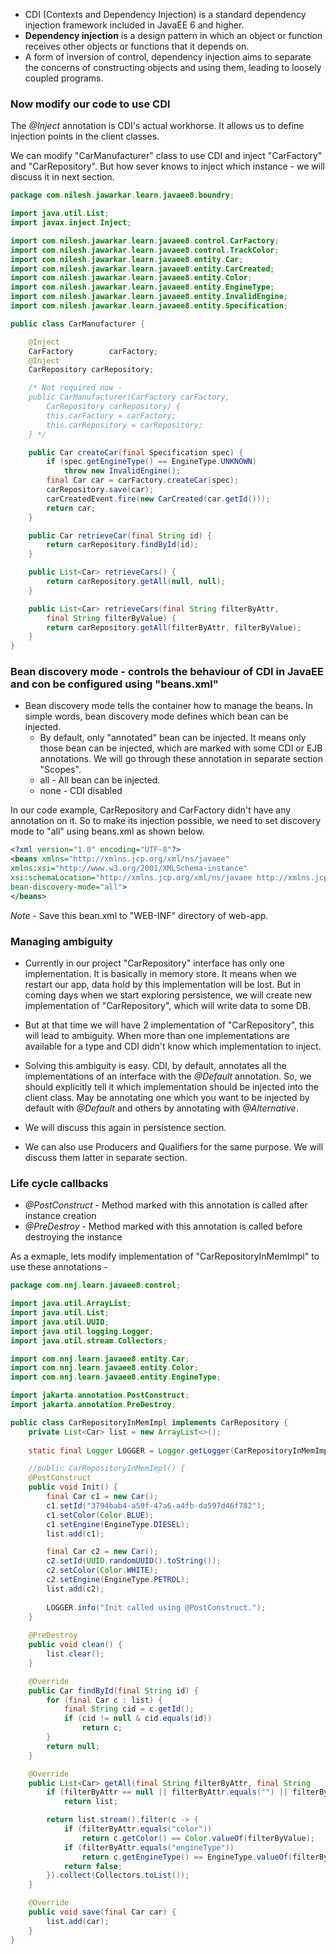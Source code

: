 - CDI (Contexts and Dependency Injection) is a standard dependency injection framework included in JavaEE 6 and higher. 
- **Dependency injection** is a design pattern in which an object or function receives other objects or functions that it depends on. 
- A form of inversion of control, dependency injection aims to separate the concerns of constructing objects and using them, leading to loosely coupled programs.

### Now modify our code to use CDI

The _@Inject_ annotation is CDI's actual workhorse. It allows us to define injection points in the client classes.

We can modify "CarManufacturer" class to use CDI and inject "CarFactory" and "CarRepository". But how sever knows to inject which instance - we will discuss it in next section.

``` java
package com.nilesh.jawarkar.learn.javaee8.boundry;

import java.util.List;
import javax.inject.Inject;

import com.nilesh.jawarkar.learn.javaee8.control.CarFactory;
import com.nilesh.jawarkar.learn.javaee8.control.TrackColor;
import com.nilesh.jawarkar.learn.javaee8.entity.Car;
import com.nilesh.jawarkar.learn.javaee8.entity.CarCreated;
import com.nilesh.jawarkar.learn.javaee8.entity.Color;
import com.nilesh.jawarkar.learn.javaee8.entity.EngineType;
import com.nilesh.jawarkar.learn.javaee8.entity.InvalidEngine;
import com.nilesh.jawarkar.learn.javaee8.entity.Specification;

public class CarManufacturer {

    @Inject
	CarFactory        carFactory;
	@Inject
	CarRepository carRepository;

    /* Not required now -
	public CarManufacturer(CarFactory carFactory, 
		CarRepository carRepository) {
		this.carFactory = carFactory;
		this.carRepository = carRepository;
	} */

	public Car createCar(final Specification spec) {
		if (spec.getEngineType() == EngineType.UNKNOWN)
			throw new InvalidEngine();
		final Car car = carFactory.createCar(spec);
		carRepository.save(car);
		carCreatedEvent.fire(new CarCreated(car.getId()));
		return car;
	}

	public Car retrieveCar(final String id) {
		return carRepository.findById(id);
	}

	public List<Car> retrieveCars() {
		return carRepository.getAll(null, null);
	}

	public List<Car> retrieveCars(final String filterByAttr, 
		final String filterByValue) {
		return carRepository.getAll(filterByAttr, filterByValue);
	}
}
```

### Bean discovery mode - controls the behaviour of CDI in JavaEE and con be configured using "beans.xml"

- Bean discovery mode tells the container how to manage the beans. In simple words, bean discovery mode defines which bean can be injected.
	- By default, only "annotated" bean can be injected. It means only those bean can be injected, which are marked with some CDI or EJB annotations. We will go through these annotation in separate section "Scopes".
	- all - All bean can be injected.
	- none - CDI disabled

 In our code example, CarRepository and CarFactory didn't have any annotation on it. So to make its injection possible, we need to set discovery mode to "all" using beans.xml as shown below. 

``` xml
<?xml version="1.0" encoding="UTF-8"?>
<beans xmlns="http://xmlns.jcp.org/xml/ns/javaee"
xmlns:xsi="http://www.w3.org/2001/XMLSchema-instance"
xsi:schemaLocation="http://xmlns.jcp.org/xml/ns/javaee http://xmlns.jcp.org/xml/ns/javaee/beans_1_1.xsd"
bean-discovery-mode="all">
</beans>
```

*Note* - Save this bean.xml to "WEB-INF" directory of web-app.
### Managing ambiguity

- Currently in our project "CarRepository" interface has only one implementation. It is basically in memory store. It means when we restart our app, data hold by this implementation will be lost.  But in coming days when we start exploring persistence, we will create new implementation of "CarRepository", which will write data to some DB.

- But at that time we will have 2 implementation of "CarRepository", this will lead to ambiguity. When more than one implementations are available for a type and CDI didn't know which implementation to inject. 

- Solving this ambiguity is easy. CDI, by default, annotates all the implementations of an interface with the _@Default_ annotation. So, we should explicitly tell it which implementation should be injected into the client class. May be annotating one which you want to be injected by default with _@Default_ and others by annotating with _@Alternative_.

- We will discuss this again in persistence section.
- We can also use Producers and Qualifiers for the same purpose. We will discuss them latter in separate section.

### Life cycle callbacks

- *@PostConstruct* - Method marked with this annotation is called after instance creation
- *@PreDestroy* - Method marked with this annotation is called before destroying the instance

As a exmaple, lets modify implementation of "CarRepositoryInMemImpl" to use these annotations -

``` java
package com.nnj.learn.javaee8.control;

import java.util.ArrayList;
import java.util.List;
import java.util.UUID;
import java.util.logging.Logger;
import java.util.stream.Collectors;

import com.nnj.learn.javaee8.entity.Car;
import com.nnj.learn.javaee8.entity.Color;
import com.nnj.learn.javaee8.entity.EngineType;

import jakarta.annotation.PostConstruct;
import jakarta.annotation.PreDestroy;

public class CarRepositoryInMemImpl implements CarRepository {
	private List<Car> list = new ArrayList<>();
	
	static final Logger LOGGER = Logger.getLogger(CarRepositoryInMemImpl.class.getName());

	//public CarRepositoryInMemImpl() {
	@PostConstruct
	public void Init() {
		final Car c1 = new Car();
		c1.setId("3794bab4-a59f-47a6-a4fb-da597d46f782");
		c1.setColor(Color.BLUE);
		c1.setEngine(EngineType.DIESEL);
		list.add(c1);

		final Car c2 = new Car();
		c2.setId(UUID.randomUUID().toString());
		c2.setColor(Color.WHITE);
		c2.setEngine(EngineType.PETROL);
		list.add(c2);
		
		LOGGER.info("Init called using @PostConstruct.");
	}
	
	@PreDestroy
	public void clean() {
		list.clear();
	}

	@Override
	public Car findById(final String id) {
		for (final Car c : list) {
			final String cid = c.getId();
			if (cid != null & cid.equals(id))
				return c;
		}
		return null;
	}

	@Override
	public List<Car> getAll(final String filterByAttr, final String    filterByValue) {
		if (filterByAttr == null || filterByAttr.equals("") || filterByValue == null || filterByValue.equals(""))
			return list;

		return list.stream().filter(c -> {
			if (filterByAttr.equals("color"))
				return c.getColor() == Color.valueOf(filterByValue);
			if (filterByAttr.equals("engineType"))
				return c.getEngineType() == EngineType.valueOf(filterByValue);
			return false;
		}).collect(Collectors.toList());
	}

	@Override
	public void save(final Car car) {
		list.add(car);
	}
}
```



